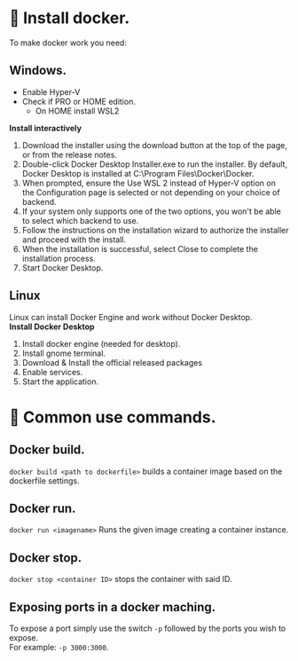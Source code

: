 # 📌 Install docker.
To make docker work you need:
## Windows.
- Enable Hyper-V
- Check if PRO or HOME edition.
  - On HOME install WSL2
    
**Install interactively**
1. Download the installer using the download button at the top of the page, or from the release notes.
2. Double-click Docker Desktop Installer.exe to run the installer. By default, Docker Desktop is installed at C:\Program Files\Docker\Docker.
3. When prompted, ensure the Use WSL 2 instead of Hyper-V option on the Configuration page is selected or not depending on your choice of backend.
4. If your system only supports one of the two options, you won't be able to select which backend to use.
5. Follow the instructions on the installation wizard to authorize the installer and proceed with the install.
6. When the installation is successful, select Close to complete the installation process.
7. Start Docker Desktop.

## Linux
Linux can install Docker Engine and work without Docker Desktop.   
**Install Docker Desktop**   
1. Install docker engine (needed for desktop).
2. Install gnome terminal.
3. Download & Install the official released packages
4. Enable services.
5. Start the application.

# 📌 Common use commands.

  ## Docker build. 
  `docker build <path to dockerfile>` builds a container image based on the dockerfile settings.

  ## Docker run. 
  `docker run <imagename>` Runs the given image creating a container instance.

  ## Docker stop.
  `docker stop <container ID>` stops the container with said ID.

  ## Exposing ports in a docker maching.
  To expose a port simply use the switch `-p` followed by the ports you wish to expose.   
  For example: `-p 3000:3000`.

